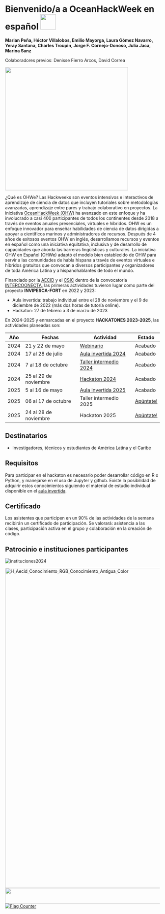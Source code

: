 # Bienvenido/a a OceanHackWeek en español <img src=https://github.com/Intercoonecta/Intercoonecta.github.io/assets/1233089/4483ff3f-fb5f-4fe5-a1a9-87a65cf07bc6 style="width:50px;"/>

**Marian Peña, Héctor Villalobos, Emilio Mayorga, Laura Gómez Navarro, Yeray Santana, Charles Troupin, Jorge F. Cornejo-Donoso, Julia Jaca, Marina Sanz** 


Colaboradores previos: Denisse Fierro Arcos, David Correa
<p float="left">
<img src=https://github.com/Intercoonecta/Intercoonecta.github.io/assets/1233089/fd53140a-b0a5-43a4-b7ad-774d6c18faf7 style="width:400px;"/>
</p>


¿Qué es OHWe? Las Hackweeks son eventos intensivos e interactivos de aprendizaje de ciencia de datos que incluyen tutoriales sobre metodologías avanzadas, aprendizaje entre pares y trabajo colaborativo en proyectos. La iniciativa [OceanHackWeek (OHW)](https://oceanhackweek.org) ha avanzado en este enfoque y ha involucrado a casi 400 participantes de todos los continentes desde 2018 a través de eventos anuales presenciales, virtuales e híbridos. OHW es un enfoque innovador para enseñar habilidades de ciencia de datos dirigidas a apoyar a científicos marinos y administradores de recursos. Después de 4 años de exitosos eventos OHW en inglés, desarrollamos recursos y eventos en español como una iniciativa equitativa, inclusiva y de desarrollo de capacidades que aborda las barreras lingüísticas y culturales. La iniciativa OHW en Español (OHWe) adaptó el modelo bien establecido de OHW para servir a las comunidades de habla hispana a través de eventos virtuales e híbridos gratuitos que convocan a diversos participantes y organizadores de toda América Latina y a hispanohablantes de todo el mundo.

Financiado por la [AECID](https://aecid.es) y el [CSIC](https://www.csic.es/es) dentro de la convocatoria [INTERCOONECTA](https://intercoonecta.aecid.es), las primeras actividades tuvieron lugar como parte del proyecto **INVIPESCA-FORT** en 2022 y 2023:
- Aula invertida: trabajo individual entre el 28 de noviembre y el 9 de diciembre de 2022 (más dos horas de tutoría online).
- Hackaton: 27 de febrero a 3 de marzo de 2023

En 2024-2025 y enmarcadas en el proyecto **HACKATONES 2023-2025**, las actividades planeadas son:

  
| Año|     Fechas |  Actividad| Estado| 
| ------|  --------------- | ------------------------| ----------| 
| 2024 |   21 y 22 de mayo    | [Webinario](https://intercoonecta.aecid.es/programaci%C3%B3n-de-actividades/webinario-de-difusi-n-de-las-actividades-identificaci-n-de-prioridades-y-necesidades-en-materia-de-ciencia-abierta-sobre-oceanograf-a-y-pesquer-as-programaci-n-intercoonecta-2024-2025)| Acabado| 
| 2024 |  17 al 28 de julio       |       [Aula invertida 2024](https://intercoonecta.aecid.es/programaci%C3%B3n-de-actividades/oceanhackweek-en-espa-ol-formaci-n-b-sica-en-lenguajes-de-programaci-n-y-trabajo-colaborativo)| Acabado| 
| 2024 |  7 al 18 de octubre         |   [Taller intermedio 2024](https://intercoonecta.aecid.es/programaci%C3%B3n-de-actividades/oceanhackweek-en-espa-ol-talleres-de-formaci-n-intermedia)|Acabado| 
| 2024 | 25 al 29 de noviembre   |           [Hackaton 2024](https://intercoonecta.aecid.es/programaci%C3%B3n-de-actividades/hackaton-en-espa-ol-en-ciencia-marina)| Acabado| 
| 2025 |  5 al 16 de mayo    |    [Aula invertida 2025](https://intercoonecta.aecid.es/programación-de-actividades/oceanhackweek-en-espa-ol-formaci-n-b-sica-en-lenguajes-de-programaci-n-y-trabajo-colaborativo-edici-n-2025)| Acabado | 
| 2025|   06 al 17 de octubre    |         Taller intermedio 2025|[Apúntate!](https://intercoonecta.aecid.es/programaci%C3%B3n-de-actividades/oceanhackweek-en-espa-ol-talleres-de-formaci-n-intermedia-edici-n-2025) | 
| 2025 |  24 al 28 de noviembre     |           Hackaton 2025|[Apúntate!](https://intercoonecta.aecid.es/programaci%C3%B3n-de-actividades/hackaton-en-espa-ol-en-ciencia-marina-edici-n-2025) | 




## Destinatarios

- Investigadores, técnicos y estudiantes de América Latina y el Caribe



## Requisitos

Para participar en el hackaton es necesario poder desarrollar código en R o Python, y manejarse en el uso de Jupyter y github. Existe la posibilidad de adquirir estos conocimientos siguiendo el material de estudio individual disponible en el [aula invertida](aulainvertida). 



## Certificado

Los asistentes que participen en un 90% de las actividades de la semana recibirán un certificado de participación. Se valorará: asistencia a las clases, participación activa en el grupo y colaboración en la creación de código.

## Patrocinio e instituciones participantes

<p>


![instituciones2024](https://github.com/user-attachments/assets/cc1f3c8e-0796-46a3-9344-a271563d2859)


<img width="3308" height="1040" alt="H_Aecid_Conocimiento_RGB_Conocimiento_Antigua_Color" src="https://github.com/user-attachments/assets/710f2938-4476-4375-a1c7-3e5d8dcb68f0" />

<img     style="float: right;" src="https://user-images.githubusercontent.com/1233089/196215480-6d175c9b-2291-4627-832f-56c76e9b5ff5.png" width="600" height="50">
</p>
<a href="https://info.flagcounter.com/2Ay8"><img src="https://s01.flagcounter.com/countxl/2Ay8/bg_DBFDFF/txt_000000/border_CCCCCC/columns_5/maxflags_90/viewers_0/labels_1/pageviews_1/flags_0/percent_0/" alt="Flag Counter" border="0"></a>
